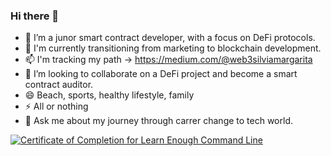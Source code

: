 ### Hi there 👋

- 🌱 I’m a junor smart contract developer, with a focus on DeFi protocols.
- 🔭 I'm currently transitioning from marketing to blockchain development. 
- 📫 I'm tracking my path -> https://medium.com/@web3silviamargarita
- 👯 I’m looking to collaborate on a DeFi project and become a smart contract auditor.
- 😄 Beach, sports, healthy lifestyle, family
- ⚡ All or nothing
- 💬 Ask me about my journey through carrer change to tech world.

<a href="https://www.learnenough.com/certificates/SilviaMargarita"><img src="https://www.learnenough.com/certificates/SilviaMargarita/command-line-tutorial.svg" alt="Certificate of Completion for Learn Enough Command Line"></a>

<!--
**SilviaMargaritaOcegueda/SilviaMargaritaOcegueda** is a ✨ _special_ ✨ repository because its `README.md` (this file) appears on your GitHub profile.

Here are some ideas to get you started:

...


- 🤔 I’m looking for help with ...
- 💬 Ask me about ...
- 📫 How to reach me: ...

-  If a took a sabbatical year I would spend it on outdoor activities and sports
-->
